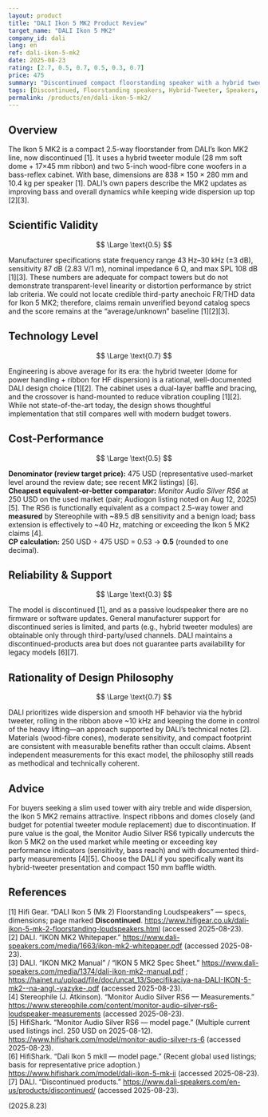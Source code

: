 ```yaml
---
layout: product
title: "DALI Ikon 5 MK2 Product Review"
target_name: "DALI Ikon 5 MK2"
company_id: dali
lang: en
ref: dali-ikon-5-mk2
date: 2025-08-23
rating: [2.7, 0.5, 0.7, 0.5, 0.3, 0.7]
price: 475
summary: "Discontinued compact floorstanding speaker with a hybrid tweeter and dual 5-inch woofers. Solid engineering but limited by lack of third-party measurements and discontinued status; used-market value depends heavily on comparators."
tags: [Discontinued, Floorstanding speakers, Hybrid-Tweeter, Speakers, Wood-Fiber]
permalink: /products/en/dali-ikon-5-mk2/
---
```

## Overview

The Ikon 5 MK2 is a compact 2.5-way floorstander from DALI’s Ikon MK2 line, now discontinued [1]. It uses a hybrid tweeter module (28 mm soft dome + 17×45 mm ribbon) and two 5-inch wood-fibre cone woofers in a bass-reflex cabinet. With base, dimensions are 838 × 150 × 280 mm and 10.4 kg per speaker [1]. DALI’s own papers describe the MK2 updates as improving bass and overall dynamics while keeping wide dispersion up top [2][3].

## Scientific Validity

$$ \Large \text{0.5} $$

Manufacturer specifications state frequency range 43 Hz–30 kHz (±3 dB), sensitivity 87 dB (2.83 V/1 m), nominal impedance 6 Ω, and max SPL 108 dB [1][3]. These numbers are adequate for compact towers but do not demonstrate transparent-level linearity or distortion performance by strict lab criteria. We could not locate credible third-party anechoic FR/THD data for Ikon 5 MK2; therefore, claims remain unverified beyond catalog specs and the score remains at the “average/unknown” baseline [1][2][3].

## Technology Level

$$ \Large \text{0.7} $$

Engineering is above average for its era: the hybrid tweeter (dome for power handling + ribbon for HF dispersion) is a rational, well-documented DALI design choice [1][2]. The cabinet uses a dual-layer baffle and bracing, and the crossover is hand-mounted to reduce vibration coupling [1][2]. While not state-of-the-art today, the design shows thoughtful implementation that still compares well with modern budget towers.

## Cost-Performance

$$ \Large \text{0.5} $$

**Denominator (review target price):** 475 USD (representative used-market level around the review date; see recent MK2 listings) [6].  
**Cheapest equivalent-or-better comparator:** *Monitor Audio Silver RS6* at 250 USD on the used market (pair; Audiogon listing noted on Aug 12, 2025) [5]. The RS6 is functionally equivalent as a compact 2.5-way tower and **measured** by Stereophile with ~89.5 dB sensitivity and a benign load; bass extension is effectively to ~40 Hz, matching or exceeding the Ikon 5 MK2 claims [4].  
**CP calculation:** 250 USD ÷ 475 USD = 0.53 → **0.5** (rounded to one decimal).

## Reliability & Support

$$ \Large \text{0.3} $$

The model is discontinued [1], and as a passive loudspeaker there are no firmware or software updates. General manufacturer support for discontinued series is limited, and parts (e.g., hybrid tweeter modules) are obtainable only through third-party/used channels. DALI maintains a discontinued-products area but does not guarantee parts availability for legacy models [6][7].

## Rationality of Design Philosophy

$$ \Large \text{0.7} $$

DALI prioritizes wide dispersion and smooth HF behavior via the hybrid tweeter, rolling in the ribbon above ~10 kHz and keeping the dome in control of the heavy lifting—an approach supported by DALI’s technical notes [2]. Materials (wood-fibre cones), moderate sensitivity, and compact footprint are consistent with measurable benefits rather than occult claims. Absent independent measurements for this exact model, the philosophy still reads as methodical and technically coherent.

## Advice

For buyers seeking a slim used tower with airy treble and wide dispersion, the Ikon 5 MK2 remains attractive. Inspect ribbons and domes closely (and budget for potential tweeter module replacement) due to discontinuation. If pure value is the goal, the Monitor Audio Silver RS6 typically undercuts the Ikon 5 MK2 on the used market while meeting or exceeding key performance indicators (sensitivity, bass reach) and with documented third-party measurements [4][5]. Choose the DALI if you specifically want its hybrid-tweeter presentation and compact 150 mm baffle width.

## References

[1] Hifi Gear. “DALI Ikon 5 (Mk 2) Floorstanding Loudspeakers” — specs, dimensions; page marked **Discontinued**. https://www.hifigear.co.uk/dali-ikon-5-mk-2-floorstanding-loudspeakers.html (accessed 2025-08-23).  
[2] DALI. “IKON MK2 Whitepaper.” https://www.dali-speakers.com/media/1663/ikon-mk2-whitepaper.pdf (accessed 2025-08-23).  
[3] DALI. “IKON MK2 Manual” / “IKON 5 MK2 Spec Sheet.” https://www.dali-speakers.com/media/1374/dali-ikon-mk2-manual.pdf ; https://hainet.ru/upload/file/doc/uncat_13/Specifikaciya-na-DALI-IKON-5-mk2--na-angl.-yazyke-.pdf (accessed 2025-08-23).  
[4] Stereophile (J. Atkinson). “Monitor Audio Silver RS6 — Measurements.” https://www.stereophile.com/content/monitor-audio-silver-rs6-loudspeaker-measurements (accessed 2025-08-23).  
[5] HifiShark. “Monitor Audio Silver RS6 — model page.” (Multiple current used listings incl. 250 USD on 2025-08-12). https://www.hifishark.com/model/monitor-audio-silver-rs-6 (accessed 2025-08-23).  
[6] HifiShark. “Dali Ikon 5 mkII — model page.” (Recent global used listings; basis for representative price adoption.) https://www.hifishark.com/model/dali-ikon-5-mk-ii (accessed 2025-08-23).  
[7] DALI. “Discontinued products.” https://www.dali-speakers.com/en-us/products/discontinued/ (accessed 2025-08-23).

(2025.8.23)

